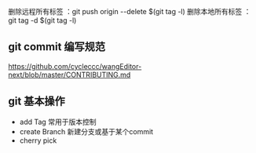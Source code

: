 删除远程所有标签 ：git push origin --delete $(git tag -l)
删除本地所有标签 ：git tag -d $(git tag -l)
## git commit 编写规范
https://github.com/cycleccc/wangEditor-next/blob/master/CONTRIBUTING.md

## git 基本操作
- add Tag
	常用于版本控制
- create Branch
	新建分支或基于某个commit
- cherry  pick
	
